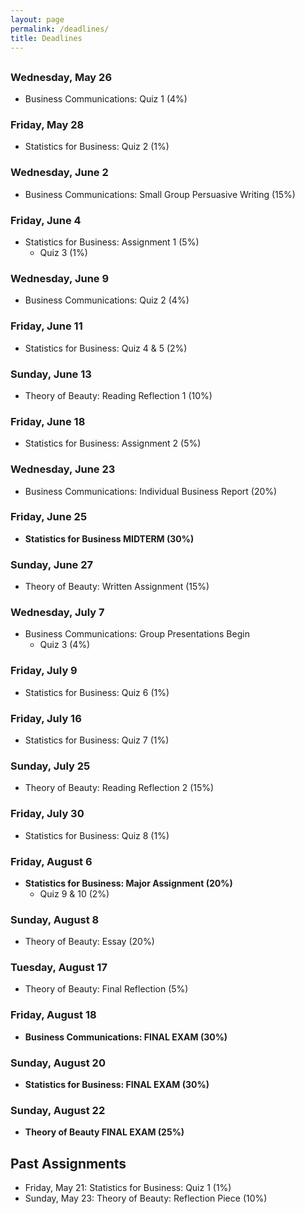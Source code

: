 ```yaml
---
layout: page
permalink: /deadlines/
title: Deadlines
---
```



<h2 id="hdr" class="page-heading" style="text-align: center"></h2>

<script type="text/javascript">
    var d = new Date();
    var month = new Array(12);
    month[0] = "January";
    month[1] = "February";
    month[2] = "March";
    month[3] = "April";
    month[4] = "May";
    month[5] = "June";
    month[6] = "July";
    month[7] = "August";
    month[8] = "September";
    month[9] = "October";
    month[10] = "November";
    month[11] = "December";
    
    var weekday = new Array(7);
    weekday[0] = "Sunday";
    weekday[1] = "Monday";
    weekday[2] = "Tuesday";
    weekday[3] = "Wednesday";
    weekday[4] = "Thursday";
    weekday[5] = "Friday";
    weekday[6] = "Saturday";

    var day = weekday[d.getDay()];

    var mon = month[d.getMonth()];
    var n = d.getDate();

    document.getElementById("hdr").innerHTML = `Today is ${day}, ${mon} ${n}`;
</script>

### Wednesday, May 26
- Business Communications: Quiz 1 (4%)

### Friday, May 28
- Statistics for Business: Quiz 2 (1%)

### Wednesday, June 2
- Business Communications: Small Group Persuasive Writing (15%)

### Friday, June 4
- Statistics for Business: Assignment 1 (5%)
    - Quiz 3 (1%)

### Wednesday, June 9
- Business Communications: Quiz 2 (4%)

### Friday, June 11
- Statistics for Business: Quiz 4 & 5 (2%)

### Sunday, June 13
- Theory of Beauty: Reading Reflection 1 (10%)

### Friday, June 18
- Statistics for Business: Assignment 2 (5%)

### Wednesday, June 23
- Business Communications: Individual Business Report (20%)

### Friday, June 25
- **Statistics for Business MIDTERM (30%)**

### Sunday, June 27
- Theory of Beauty: Written Assignment (15%)

### Wednesday, July 7
- Business Communications: Group Presentations Begin
    - Quiz 3 (4%)

### Friday, July 9
- Statistics for Business: Quiz 6 (1%)

### Friday, July 16
- Statistics for Business: Quiz 7 (1%)

### Sunday, July 25
- Theory of Beauty: Reading Reflection 2 (15%)

### Friday, July 30
- Statistics for Business: Quiz 8 (1%)

### Friday, August 6
- **Statistics for Business: Major Assignment (20%)**
    - Quiz 9 & 10 (2%)

### Sunday, August 8
- Theory of Beauty: Essay (20%)

### Tuesday, August 17
- Theory of Beauty: Final Reflection (5%)

### Friday, August 18
- **Business Communications: FINAL EXAM (30%)**

### Sunday, August 20
- **Statistics for Business: FINAL EXAM (30%)**

### Sunday, August 22
- **Theory of Beauty FINAL EXAM (25%)**

## Past Assignments
- Friday, May 21: Statistics for Business: Quiz 1 (1%)
- Sunday, May 23: Theory of Beauty: Reflection Piece (10%)